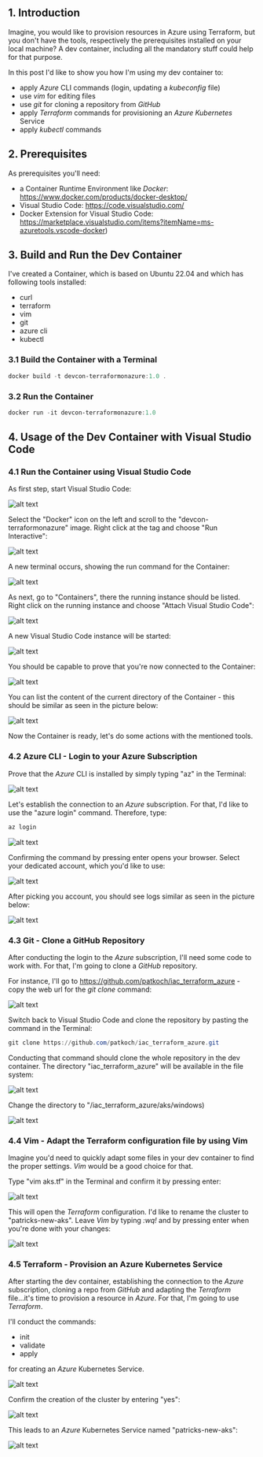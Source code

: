 ## 1. Introduction

Imagine, you would like to provision resources in Azure using Terraform, but you don't have the tools, respectively the prerequisites installed on your local machine?
A dev container, including all the mandatory stuff could help for that purpose.

In this post I'd like to show you how I'm using my dev container to:
  * apply *Azure* CLI commands (login, updating a *kubeconfig* file)
  * use *vim* for editing files
  * use *git* for cloning a repository from *GitHub*
  * apply *Terraform* commands for provisioning an *Azure* *Kubernetes* Service
  * apply *kubectl* commands

## 2. Prerequisites

As prerequisites you'll need:

  * a Container Runtime Environment like *Docker*: https://www.docker.com/products/docker-desktop/
  * Visual Studio Code: https://code.visualstudio.com/
  * Docker Extension for Visual Studio Code: https://marketplace.visualstudio.com/items?itemName=ms-azuretools.vscode-docker)

## 3. Build and Run the Dev Container

I've created a Container, which is based on Ubuntu 22.04 and which has following tools installed:

  * curl
  * terraform
  * vim
  * git
  * azure cli
  * kubectl


### 3.1 Build the Container with a Terminal

``` powershell
docker build -t devcon-terraformonazure:1.0 . 
``` 

### 3.2 Run the Container

``` powershell
docker run -it devcon-terraformonazure:1.0 
``` 

## 4. Usage of the Dev Container with Visual Studio Code

### 4.1 Run the Container using Visual Studio Code

As first step, start Visual Studio Code:

![alt text](pictures/01_StartVSCode.png)

Select the "Docker" icon on the left and scroll to the "devcon-terraformonazure" image. Right click at the tag and choose "Run Interactive":

![alt text](pictures/02_RunContainerInteractive.png)

A new terminal occurs, showing the run command for the Container:

![alt text](pictures/03_RunContainerInteractiveExecuted.png)

As next, go to "Containers", there the running instance should be listed. Right click on the running instance and choose "Attach Visual Studio Code":

![alt text](pictures/04_AttachVSCode.png)

A new Visual Studio Code instance will be started:

![alt text](pictures/05_NewVSCodeInstance.png)

You should be capable to prove that you're now connected to the Container:

![alt text](pictures/06_ContainerConnected.png)

You can list the content of the current directory of the Container - this should be similar as seen in the picture below:

![alt text](pictures/07_NewTerminalShowDirectory.png)

Now the Container is ready, let's do some actions with the mentioned tools.

### 4.2 Azure CLI - Login to your Azure Subscription

Prove that the *Azure* CLI is installed by simply typing "az" in the Terminal:

![alt text](pictures/08_az_01.png)

Let's establish the connection to an *Azure* subscription. For that, I'd like to use the "azure login" command. Therefore, type:

``` powershell
az login
``` 

![alt text](pictures/09_az_02_login.png)

Confirming the command by pressing enter opens your browser. 
Select your dedicated account, which you'd like to use:

![alt text](pictures/10_az_03_pick_account.png)

After picking you account, you should see logs similar as seen in the picture below:

![alt text](pictures/11_az_04_az-account-show.png)

### 4.3 Git - Clone a GitHub Repository

After conducting the login to the *Azure* subscription, I'll need some code to work with.
For that, I'm going to clone a *GitHub* repository.

For instance, I'll go to https://github.com/patkoch/iac_terraform_azure - copy the web url for the *git clone* command:


![alt text](pictures/12_github_clone-repo.png)

Switch back to Visual Studio Code and clone the repository by pasting the command in the Terminal:

``` powershell
git clone https://github.com/patkoch/iac_terraform_azure.git
``` 
Conducting that command should clone the whole repository in the dev container. The directory "iac_terraform_azure" will be available in the file system:

![alt text](pictures/13_vscode_show-cloned-repo.png)

Change the directory to "/iac_terraform_azure/aks/windows)

![alt text](pictures/14_vscode_show-terraform-file.png)

### 4.4 Vim - Adapt the Terraform configuration file by using Vim

Imagine you'd need to quickly adapt some files in your dev container to find the proper settings. *Vim* would be a good choice for that.

Type "vim aks.tf" in the Terminal and confirm it by pressing enter:

![alt text](pictures/15_vim_terraform-file.png)

This will open the *Terraform* configuration. I'd like to rename the cluster to "patricks-new-aks". Leave *Vim* by typing *:wq!* and by pressing enter when you're done with your changes:

![alt text](pictures/16_vim_rename-aks-cluster.png)

### 4.5 Terraform - Provision an Azure Kubernetes Service

After starting the dev container, establishing the connection to the *Azure* subscription, cloning a repo from *GitHub* and adapting the *Terraform* file...it's time to provision a resource in *Azure*. For that, I'm going to use *Terraform*.

I'll conduct the commands:

  * init
  * validate
  * apply

for creating an *Azure* Kubernetes Service.

![alt text](pictures/17_terraform_init_validate.png)

Confirm the creation of the cluster by entering "yes":

![alt text](pictures/18_terraform_apply-and-confirm.png)

This leads to an *Azure* Kubernetes Service named "patricks-new-aks":

![alt text](pictures/19_azure-portal-aks-created.png)
